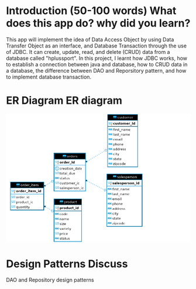 # Introduction (50-100 words) What does this app do? why did you learn? 
This app will implement the idea of Data Access Object by using Data Transfer Object as an interface, and Database Transaction through the use of JDBC. It can create, update, read, and delete (CRUD) data from a database called "hplussport". In this project, I learnt how JDBC works, how to establish a connection between java and database, how to CRUD data in a database, the difference between DAO and Reporsitory pattern, and how to implement database transaction. 

# ER Diagram ER diagram 
![Diagram](../assets/ERDiagram.png)

# Design Patterns Discuss 
DAO and Repository design patterns 
